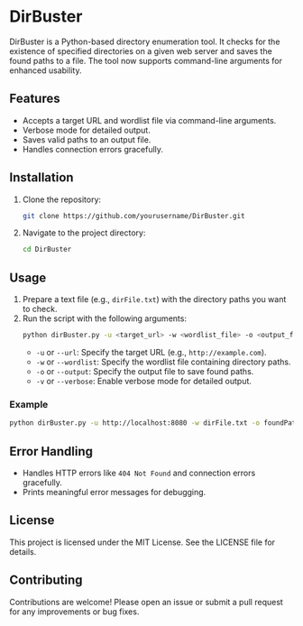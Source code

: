 # DirBuster

DirBuster is a Python-based directory enumeration tool. It checks for the existence of specified directories on a given web server and saves the found paths to a file. The tool now supports command-line arguments for enhanced usability.

## Features

- Accepts a target URL and wordlist file via command-line arguments.
- Verbose mode for detailed output.
- Saves valid paths to an output file.
- Handles connection errors gracefully.

## Installation

1. Clone the repository:
   ```bash
   git clone https://github.com/yourusername/DirBuster.git
   ```
2. Navigate to the project directory:
   ```bash
   cd DirBuster
   ```

## Usage

1. Prepare a text file (e.g., `dirFile.txt`) with the directory paths you want to check.
2. Run the script with the following arguments:
   ```bash
   python dirBuster.py -u <target_url> -w <wordlist_file> -o <output_file>
   ```
   - `-u` or `--url`: Specify the target URL (e.g., `http://example.com`).
   - `-w` or `--wordlist`: Specify the wordlist file containing directory paths.
   - `-o` or `--output`: Specify the output file to save found paths.
   - `-v` or `--verbose`: Enable verbose mode for detailed output.

### Example
```bash
python dirBuster.py -u http://localhost:8080 -w dirFile.txt -o foundPaths.txt -v
```

## Error Handling

- Handles HTTP errors like `404 Not Found` and connection errors gracefully.
- Prints meaningful error messages for debugging.

## License

This project is licensed under the MIT License. See the LICENSE file for details.

## Contributing

Contributions are welcome! Please open an issue or submit a pull request for any improvements or bug fixes.